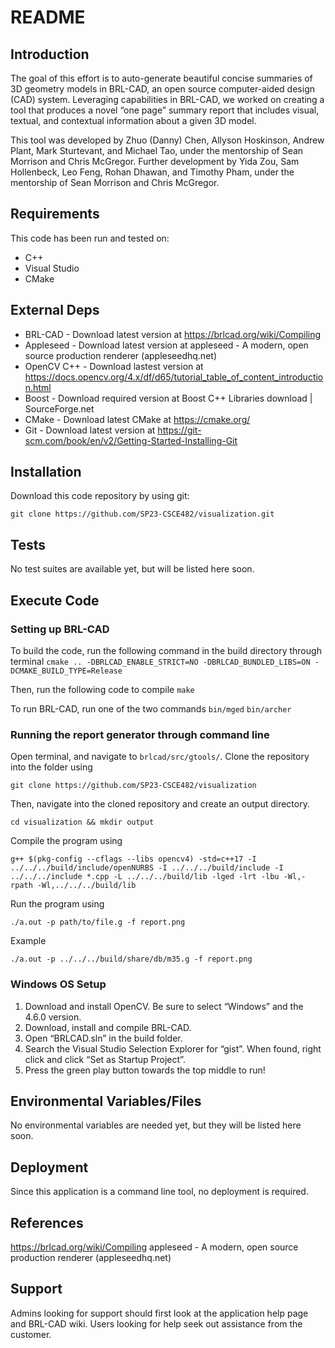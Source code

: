 # README

## Introduction ##

The goal of this effort is to auto-generate beautiful concise summaries of 3D geometry models in BRL-CAD, an open source computer-aided design (CAD) system. Leveraging capabilities in BRL-CAD, we worked on creating a tool that produces a novel “one page” summary report that includes visual, textual, and contextual information about a given 3D model.

This tool was developed by Zhuo (Danny) Chen, Allyson Hoskinson, Andrew Plant, Mark Sturtevant, and Michael Tao, under the mentorship of Sean Morrison and Chris McGregor. Further development by Yida Zou, Sam Hollenbeck, Leo Feng, Rohan Dhawan, and Timothy Pham, under the mentorship of Sean Morrison and Chris McGregor.

## Requirements ##

This code has been run and tested on:

* C++
* Visual Studio
* CMake


## External Deps  ##

* BRL-CAD - Download latest version at https://brlcad.org/wiki/Compiling
* Appleseed - Download latest version at appleseed - A modern, open source production renderer (appleseedhq.net)
* OpenCV C++ - Download lastest version at https://docs.opencv.org/4.x/df/d65/tutorial_table_of_content_introduction.html
* Boost - Download required version at Boost C++ Libraries download | SourceForge.net
* CMake - Download latest CMake at https://cmake.org/
* Git - Download latest version at https://git-scm.com/book/en/v2/Getting-Started-Installing-Git

## Installation ##

Download this code repository by using git:

 `git clone https://github.com/SP23-CSCE482/visualization.git`


## Tests ##

No test suites are available yet, but will be listed here soon.

## Execute Code ##
### Setting up BRL-CAD
To build the code, run the following command in the build directory through terminal
`cmake .. -DBRLCAD_ENABLE_STRICT=NO -DBRLCAD_BUNDLED_LIBS=ON -DCMAKE_BUILD_TYPE=Release`

Then, run the following code to compile
`make`

To run BRL-CAD, run one of the two commands
`bin/mged`
`bin/archer`

### Running the report generator through command line
Open terminal, and navigate to `brlcad/src/gtools/`. Clone the repository into the folder using

`git clone https://github.com/SP23-CSCE482/visualization`

Then, navigate into the cloned repository and create an output directory.

`cd visualization && mkdir output`

Compile the program using

`g++ $(pkg-config --cflags --libs opencv4) -std=c++17 -I ../../../build/include/openNURBS -I ../../../build/include -I ../../../include *.cpp -L ../../../build/lib -lged -lrt -lbu -Wl,-rpath -Wl,../../../build/lib`

Run the program using

`./a.out -p path/to/file.g -f report.png`

Example

`./a.out -p ../../../build/share/db/m35.g -f report.png`

### Windows OS Setup
1. Download and install OpenCV. Be sure to select “Windows” and the 4.6.0 version.
2. Download, install and compile BRL-CAD.
3. Open “BRLCAD.sln” in the build folder.
4. Search the Visual Studio Selection Explorer for “gist”. When found, right click and click “Set as Startup Project”.
5. Press the green play button towards the top middle to run!

## Environmental Variables/Files ##

No environmental variables are needed yet, but they will be listed here soon.

## Deployment ##

Since this application is a command line tool, no deployment is required.

## References ##

https://brlcad.org/wiki/Compiling
appleseed - A modern, open source production renderer (appleseedhq.net)

## Support ##

Admins looking for support should first look at the application help page and BRL-CAD wiki.
Users looking for help seek out assistance from the customer.
